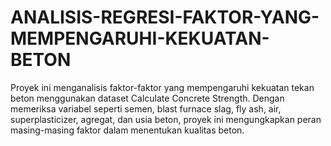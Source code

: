 # ANALISIS-REGRESI-FAKTOR-YANG-MEMPENGARUHI-KEKUATAN-BETON
Proyek ini menganalisis faktor-faktor yang mempengaruhi kekuatan tekan beton menggunakan dataset Calculate Concrete Strength. Dengan memeriksa variabel seperti semen, blast furnace slag, fly ash, air, superplasticizer, agregat, dan usia beton, proyek ini mengungkapkan peran masing-masing faktor dalam menentukan kualitas beton.
